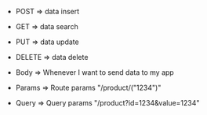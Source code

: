 - POST => data insert
- GET => data search
- PUT => data update
- DELETE => data delete

- Body => Whenever I want to send data to my app
- Params => Route params "/product/("1234")"
- Query => Query params "/product?id=1234&value=1234"
